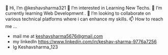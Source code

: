  👋 Hi, I’m @keshavsharma321
 👀 I’m interested in Learning New Techs.
🌱 I’m currently learning Web Developmwnt .
💞️ I’m looking to collaborate on various technical platforms where i can enhance my skills.
 📫 How to reach me ...
 - mail me at keshavsharma5676@gmail.com
 - my linkedIn https://www.linkedin.com/in/keshav-sharma-9776a7256
 - Ig Keshavsharma_123

<!---
keshavsharma321/keshavsharma321 is a ✨ special ✨ repository because its `README.md` (this file) appears on your GitHub profile.
You can click the Preview link to take a look at your changes.
--->
